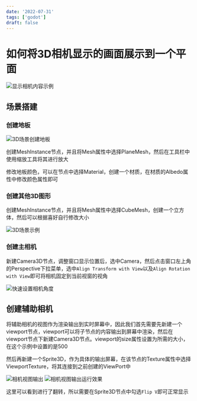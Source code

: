 ```yaml
---
date: '2022-07-31'
tags: ['godot']
draft: false
---
```


# 如何将3D相机显示的画面展示到一个平面

<img alt="显示相机内容示例" src="https://cdn.ipfsscan.io/weibo/large/005ZoLfCgy1hqi51mxl7hj30xg0hs0x7.jpg" data-id="20240608184803" />

## 场景搭建

### 创建地板

<img alt="3D场景创建地板" src="https://cdn.ipfsscan.io/weibo/large/005ZoLfCgy1hqi51zlqrcj30yi0s67a7.jpg" data-id="20240608184823" />

创建MeshInstance节点，并且将Mesh属性中选择PlaneMesh，然后在工具栏中使用缩放工具将其进行放大

修改地板颜色，可以在节点中选择Material，创建一个材质，在材质的Albedo属性中修改颜色属性即可

### 创建其他3D图形

创建MeshInstance节点，并且将Mesh属性中选择CubeMesh，创建一个立方体，然后可以根据喜好自行修改大小

<img alt="3D场景示例" src="https://cdn.ipfsscan.io/weibo/large/005ZoLfCgy1hqi53s1vhrj31ck0q41cm.jpg" data-id="20240608185006" />

### 创建主相机

新建Camera3D节点，调整窗口显示位置后，选中Camera，然后点击窗口左上角的Perspective下拉菜单，选中`Align Transform with View`以及`Align Rotation with View`即可将相机固定到当前视窗的视角

<img alt="快速设置相机角度" src="https://cdn.ipfsscan.io/weibo/large/005ZoLfCgy1hqi543aiwcj30a80nugor.jpg" data-id="20240608185024" />

## 创建辅助相机

将辅助相机的视图作为渲染输出到实时屏幕中，因此我们首先需要先新建一个viewport节点，viewport可以将子节点的内容输出到屏幕中渲染，然后在viewport节点下新建Camera3D节点。viewport的size属性设置为所需的大小，在这个示例中设置的是500

然后再新建一个Sprite3D，作为具体的输出屏幕，在该节点的Texture属性中选择ViewportTexture，将其连接到之前创建的ViewPort中

<img alt="相机视图输出" src="https://cdn.ipfsscan.io/weibo/large/005ZoLfCgy1hqi54bqdb0j306w03gt8s.jpg" data-id="20240608185038" />


<img alt="相机视图输出运行效果" src="https://cdn.ipfsscan.io/weibo/large/005ZoLfCgy1hqi54lakx4j30ws0kcjvs.jpg" data-id="20240608185053" />

这里可以看到进行了翻转，所以需要在Sprite3D节点中勾选`Flip V`即可正常显示